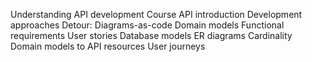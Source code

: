 Understanding API development
Course API introduction
Development approaches
Detour: Diagrams-as-code
Domain models
Functional requirements
User stories
Database models
ER diagrams
Cardinality
Domain models to API resources
User journeys